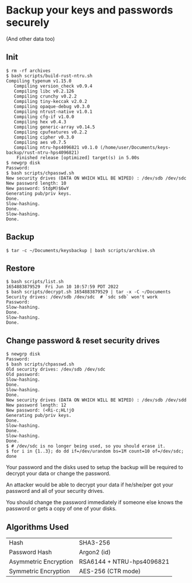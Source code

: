 # Backup your keys and passwords securely
(And other data too)

## Init
```
$ rm -rf archives
$ bash scripts/build-rust-ntru.sh
Compiling typenum v1.15.0
   Compiling version_check v0.9.4
   Compiling libc v0.2.126
   Compiling crunchy v0.2.2
   Compiling tiny-keccak v2.0.2
   Compiling opaque-debug v0.3.0
   Compiling ntrust-native v1.0.1
   Compiling cfg-if v1.0.0
   Compiling hex v0.4.3
   Compiling generic-array v0.14.5
   Compiling cpufeatures v0.2.2
   Compiling cipher v0.3.0
   Compiling aes v0.7.5
   Compiling ntru-hps4096821 v0.1.0 (/home/user/Documents/keys-backup/rust-ntru-hps4096821)
    Finished release [optimized] target(s) in 5.00s
$ newgrp disk
Password:
$ bash scripts/chpasswd.sh
New security drives (DATA ON WHICH WILL BE WIPED) : /dev/sdb /dev/sdc
New password length: 10
New password: StdpM)$6wY
Generating pub/priv keys.
Done.
Slow-hashing.
Done.
Slow-hashing.
Done.
```
## Backup
```
$ tar -c ~/Documents/keysbackup | bash scripts/archive.sh
```
## Restore
```
$ bash scripts/list.sh
1654883879529  Fri Jun 10 10:57:59 PDT 2022
$ bash scripts/decrypt.sh 1654883879529 | tar -x -C ~/Documents
Security drives: /dev/sdb /dev/sdc  # `sdc sdb` won't work
Password: 
Slow-hashing.
Done.
Slow-hashing.
Done.
```
## Change password & reset security drives
```
$ newgrp disk
Password:
$ bash scripts/chpasswd.sh
Old security drives: /dev/sdb /dev/sdc
Old password: 
Slow-hashing.
Done.
Slow-hashing.
Done.
New security drives (DATA ON WHICH WILL BE WIPED) : /dev/sdb /dev/sdd
New password length: 12
New password: (<Ri-c;HL!jO
Generating pub/priv keys.
Done.
Slow-hashing.
Done.
Slow-hashing.
Done.
$ # /dev/sdc is no longer being used, so you should erase it.
$ for i in {1..3}; do dd if=/dev/urandom bs=1M count=10 of=/dev/sdc; done
```

Your password and the disks used to setup the backup will be required to decrypt your data or change the password.

An attacker would be able to decrypt your data if he/she/per got your password and all of your security drives.

You should change the password immediately if someone else knows the password or gets a copy of one of your disks.

## Algorithms Used
||| 
|---|---|
| Hash						| SHA3-256					|
| Password Hash				| Argon2 (id)				|
| Asymmetric Encryption		| RSA6144 + NTRU-hps4096821	|
| Symmetric Encryption		| AES-256 (CTR mode)		|

